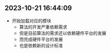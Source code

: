 ## 2023-10-21 16:44:09
* 开始加载对应的模块
    * 算法的开发严重依赖需求
    * 但是目前算法的需求还以依赖硬件平台的发展
    * 而完成硬件平台的发展
    * 也是依赖新的设计标准